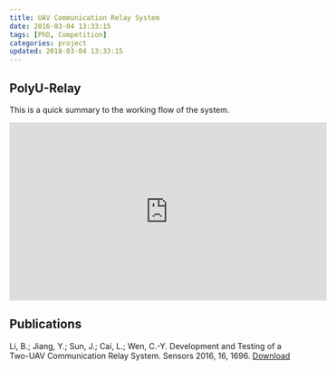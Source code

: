 ```yaml
---
title: UAV Communication Relay System
date: 2016-03-04 13:33:15
tags: [PhD, Competition]
categories: project
updated: 2018-03-04 13:33:15
---
```


## PolyU-Relay  
This is a quick summary to the working flow of the system.
<iframe width="560" height="315" src="https://www.youtube.com/embed/HxN0oafNmzw" frameborder="0" allowfullscreen></iframe>
<!-- more -->

## Publications
Li, B.; Jiang, Y.; Sun, J.; Cai, L.; Wen, C.-Y.	Development and Testing of a Two-UAV Communication Relay System. Sensors 2016, 16, 1696. <i class="fa fa-download"></i> [Download](http://www.mdpi.com/1424-8220/16/10/1696/pdf)

